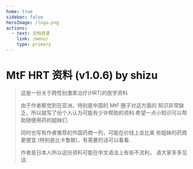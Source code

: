 ```yaml
---
home: true
sidebar: false
heroImage: /logo.png
actions:
  - text: 文档目录
    link: /menu/
    type: primary
---
```


# MtF HRT 资料 (v1.0.6) by shizu

> 这是一份关于跨性别激素治疗(HRT)的医学资料
>
> 由于作者察觉到在亚洲，特别是中国的 MtF 圈子对这方面的 知识非常缺乏，所以就写了份个人认为可能有少许帮助的资料.希望一点小知识可以帮助随便用药的姐妹们.
>
> 同时也写有作者推荐的外国药商一列，可能在价钱上会比某 些姐妹的药商更便宜 (特别是比卡鲁胺)，有需要的话可以看看.
>
> 作者是日本人所以这份资料可能在中文语法上有些不流利， 请大家多多见谅.
